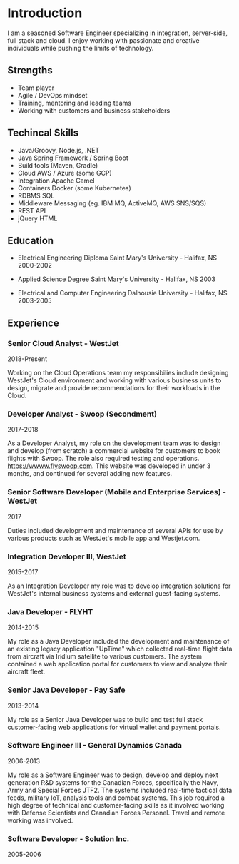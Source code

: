 # Introduction

I am a seasoned Software Engineer specializing in integration, server-side, full stack and cloud. I enjoy working with passionate and creative individuals while pushing the limits of technology.

## Strengths

- Team player
- Agile / DevOps mindset
- Training, mentoring and leading teams
- Working with customers and business stakeholders

## Techincal Skills

- Java/Groovy, Node.js, .NET
- Java Spring Framework / Spring Boot
- Build tools (Maven, Gradle)
- Cloud AWS / Azure (some GCP)
- Integration Apache Camel
- Containers Docker (some Kubernetes)
- RDBMS SQL
- Middleware Messaging (eg. IBM MQ, ActiveMQ, AWS SNS/SQS)
- REST API
- jQuery HTML

## Education

- Electrical Engineering Diploma
Saint Mary's University - Halifax, NS
2000-2002

- Applied Science Degree
Saint Mary's University - Halifax, NS
2003

- Electrical and Computer Engineering
Dalhousie University - Halifax, NS
2003-2005

## Experience

### Senior Cloud Analyst - WestJet
2018-Present

Working on the Cloud Operations team my responsibilies include designing WestJet's Cloud environment and working with various business units to design, migrate and provide recommendations for their workloads in the Cloud.

### Developer Analyst - Swoop (Secondment)
2017-2018

As a Developer Analyst, my role on the development team was to design and develop (from scratch) a commercial website for customers to book flights with Swoop. The role also required testing and operations. https://wwww.flyswoop.com. This website was developed in under 3 months, and continued for several adding new features.

### Senior Software Developer (Mobile and Enterprise Services) - WestJet
2017

Duties included development and maintenance of several APIs for use by various products such as WestJet's mobile app and Westjet.com.

### Integration Developer III, WestJet
2015-2017

As an Integration Developer my role was to develop integration solutions for WestJet's internal business systems and external guest-facing systems.

### Java Developer - FLYHT
2014-2015

My role as a Java Developer included the development and maintenance of an existing legacy application "UpTime" which collected real-time flight data from aircraft via Iridium satellite to various customers. The system contained a web application portal for customers to view and analyze their aircraft fleet.

### Senior Java Developer - Pay Safe
2013-2014

My role as a Senior Java Developer was to build and test full stack customer-facing web applications for virtual wallet and payment portals. 

### Software Engineer III - General Dynamics Canada
2006-2013

My role as a Software Engineer was to design, develop and deploy next generation R&D systems for the Canadian Forces, specifically the Navy, Army and Special Forces JTF2. The systems included real-time tactical data feeds, military IoT, analysis tools and combat systems. This job required a high degree of technical and customer-facing skills as it involved working with Defense Scientists and Canadian Forces Personel. Travel and remote working was involved.

### Software Developer - Solution Inc.
2005-2006
